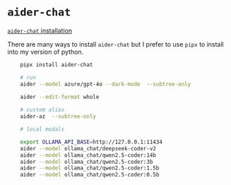 # `aider-chat`

[`aider-chat` installation](https://aider.chat/docs/install.html)

There are many ways to install `aider-chat` but I prefer to use `pipx` to install into my version of python.

```bash
    pipx install aider-chat

    # run
    aider --model azure/gpt-4o --dark-mode  --subtree-only
    
    aider --edit-format whole 

    # custom alias
    aider-az  --subtree-only

    # local modals

    export OLLAMA_API_BASE=http://127.0.0.1:11434
    aider --model ollama_chat/deepseek-coder-v2
    aider --model ollama_chat/qwen2.5-coder:14b
    aider --model ollama_chat/qwen2.5-coder:3b
    aider --model ollama_chat/qwen2.5-coder:1.5b
    aider --model ollama_chat/qwen2.5-coder:0.5b
```